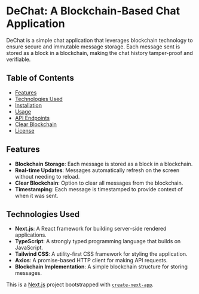 # DeChat: A Blockchain-Based Chat Application

DeChat is a simple chat application that leverages blockchain technology to ensure secure and immutable message storage. Each message sent is stored as a block in a blockchain, making the chat history tamper-proof and verifiable.

## Table of Contents

- [Features](#features)
- [Technologies Used](#technologies-used)
- [Installation](#installation)
- [Usage](#usage)
- [API Endpoints](#api-endpoints)
- [Clear Blockchain](#clear-blockchain)
- [License](#license)

## Features

- **Blockchain Storage**: Each message is stored as a block in a blockchain.
- **Real-time Updates**: Messages automatically refresh on the screen without needing to reload.
- **Clear Blockchain**: Option to clear all messages from the blockchain.
- **Timestamping**: Each message is timestamped to provide context of when it was sent.

## Technologies Used

- **Next.js**: A React framework for building server-side rendered applications.
- **TypeScript**: A strongly typed programming language that builds on JavaScript.
- **Tailwind CSS**: A utility-first CSS framework for styling the application.
- **Axios**: A promise-based HTTP client for making API requests.
- **Blockchain Implementation**: A simple blockchain structure for storing messages.

This is a [Next.js](https://nextjs.org) project bootstrapped with [`create-next-app`](https://nextjs.org/docs/app/api-reference/cli/create-next-app).